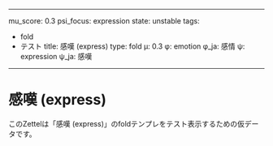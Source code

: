 <!--
@zettel_type: unknown
@description: 分類不能。手動で確認が必要。
-->

---
mu_score: 0.3
psi_focus: expression
state: unstable
tags:
- fold
- テスト
title: 感嘆 (express)
type: fold
μ: 0.3
φ: emotion
φ_ja: 感情
ψ: expression
ψ_ja: 感嘆
---

# 感嘆 (express)

このZettelは「感嘆 (express)」のfoldテンプレをテスト表示するための仮データです。
